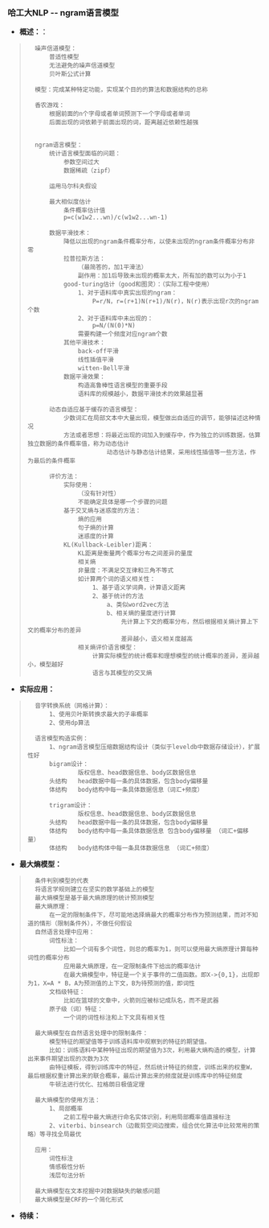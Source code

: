 ### 哈工大NLP -- ngram语言模型
- **概述：**：
>       噪声信道模型：
>           普适性模型
>           无法避免的噪声信道模型
>           贝叶斯公式计算
>
>       模型：完成某种特定功能，实现某个目的的算法和数据结构的总称
>
>       香农游戏：
>           根据前面的n个字母或者单词预测下一个字母或者单词
>           后面出现的词依赖于前面出现的词，距离越近依赖性越强
>
>
>       ngram语言模型：
>           统计语言模型面临的问题：
>               参数空间过大
>               数据稀疏（zipf）
>
>           运用马尔科夫假设
>
>           最大相似度估计
>               条件概率估计值
>               p=c(w1w2...wn)/c(w1w2...wn-1)
>
>           数据平滑技术：
>               降低以出现的ngram条件概率分布，以使未出现的ngram条件概率分布非零
>               拉普拉斯方法：
>                   （最简答的，加1平滑法）
>                   副作用：加1后导致未出现的概率太大，所有加的数可以为小于1
>               good-turing估计（good和图灵）：（实际工程中使用）
>                   1、对于语料库中真实出现的ngram：
>                       P=r/N，r=(r+1)N(r+1)/N(r)，N(r)表示出现r次的ngram个数
>                   2、对于语料库中未出现的：
>                       p=N/(N(0)*N)
>                   需要构建一个频度对应ngram个数
>               其他平滑技术：
>                   back-off平滑
>                   线性插值平滑
>                   witten-Bell平滑
>               数据平滑效果：
>                   构造高鲁棒性语言模型的重要手段
>                   语料库的规模越小，数据平滑技术的效果越显著
>
>           动态自适应基于缓存的语言模型：
>               少数词汇在局部文本中大量出现，模型做出自适应的调节，能够描述这种情况
>               方法或者思想：将最近出现的词加入到缓存中，作为独立的训练数据，估算独立数据的条件概率值，称为动态估计
>                           动态估计与静态估计结果，采用线性插值等一些方法，作为最后的条件概率
>
>           评价方法：
>               实际使用：
>                   （没有针对性）
>                   不能确定具体是哪一个步骤的问题
>               基于交叉熵与迷惑度的方法：
>                   熵的应用
>                   句子熵的计算
>                   迷惑度的计算
>               KL(Kullback-Leibler)距离：
>                   KL距离是衡量两个概率分布之间差异的量度
>                   相关熵
>                   非量度：不满足交互律和三角不等式
>                   如计算两个词的语义相关性：
>                       1、基于语义学词典，计算语义距离
>                       2、基于统计的方法
>                           a、类似word2vec方法
>                           b、相关熵的量度进行计算
>                               先计算上下文的概率分布，然后根据相关熵计算上下文的概率分布的差异
>                               差异越小，语义相关度越高
>                   相关熵评价语言模型：
>                       计算实际模型的统计概率和理想模型的统计概率的差异，差异越小，模型越好
>                       语言与其模型的交叉熵
>

- **实际应用：**
>       音字转换系统（网格计算）：
>           1、使用贝叶斯转换求最大的子串概率
>           2、使用dp算法
>
>       语言模型构造实例：
>           1、ngram语言模型压缩数据结构设计（类似于leveldb中数据存储设计），扩展性好
>           bigram设计：
>                   版权信息、head数据信息、body区数据信息
>           头结构   head数据中每一条的具体数据，包含body偏移量
>           体结构   body结构中每一条具体数据信息（词汇+频度）
>
>           trigram设计：
>                   版权信息、head数据信息、body区数据信息
>           头结构   head数据中每一条的具体数据，包含body偏移量
>           体结构   body结构中每一条具体数据信息 包含body偏移量 （词汇+偏移量）
>           体结构   body结构体中每一条具体数据信息 （词汇+频度）
>

- **最大熵模型：**
>       条件判别模型的代表
>       将语言学规则建立在坚实的数学基础上的模型
>       最大熵模型是基于最大熵原理的统计预测模型
>       最大熵原理：
>           在一定的限制条件下，尽可能地选择熵最大的概率分布作为预测结果，而对不知道的情形（限制条件外），不做任何假设
>       自然语言处理中应用：
>           词性标注：
>               比如一个词有多个词性，则总的概率为1，则可以使用最大熵原理计算每种词性的概率分布
>               应用最大熵原理，在一定限制条件下给出的概率估计
>               在最大熵模型中，特征是一个关于事件的二值函数。即X->{0,1}，出现即为1，X=A * B，A为预测值的上下文，B为待预测的值，即词性
>           文档级特征：
>               比如在篮球的文章中，火箭则应被标记成队名，而不是武器
>           原子级（词）特征：
>               一个词的词性标注和上下文具有相关性
>
>       最大熵模型在自然语言处理中的限制条件：
>           模型特征的期望值等于训练语料库中观察到的特征的期望值。
>           比如：训练语料中某种特征出现的期望值为3次，利用最大熵构造的模型，计算出来事件期望出现的次数为3次
>           由特征模板，得到训练库中的特征，然后统计特征的频度，训练出来的权重W，最后根据权重计算出来的联合概率，最后计算出来的频度就是训练库中的特征频度
>           牛顿法进行优化、拉格朗日极值定理
>
>       最大熵模型的使用方法：
>           1、局部概率
>               之前工程中最大熵进行命名实体识别，利用局部概率值直接标注
>           2、viterbi、binsearch（边裁剪空间边搜索，组合优化算法中比较常用的策略）等寻找全局最优
>
>       应用：
>           词性标注
>           情感极性分析
>           浅层句法分析
>
>       最大熵模型在文本挖掘中对数据缺失的敏感问题
>       最大熵模型是CRF的一个简化形式
>
>
>


- **待续：**
>
>
>
>
>
>
>
>
>
>
>
>
>
>
>
>
>
>
>
>
>
>

